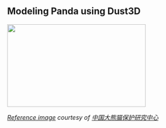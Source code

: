 Modeling Panda using Dust3D
----------------------------------------------

<image src="https://raw.githubusercontent.com/huxingyi/free-dust3d-models/master/models/panda/modeling-panda-dust3d-screenshot.png" width="320" height="192">

*[Reference image](https://weibo.com/u/6026046656?refer_flag=1005055014_) courtesy of [中国大熊猫保护研究中心](https://weibo.com/u/6026046656)*
